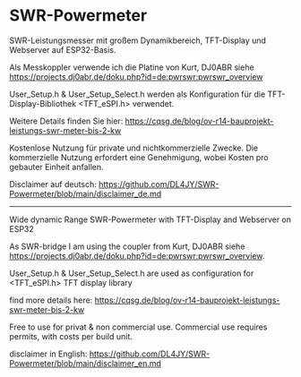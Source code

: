 # SWR-Powermeter
SWR-Leistungsmesser mit großem Dynamikbereich, TFT-Display und Webserver auf ESP32-Basis.

Als Messkoppler verwende ich die Platine von Kurt, DJ0ABR siehe https://projects.dj0abr.de/doku.php?id=de:pwrswr:pwrswr_overview

User_Setup.h & User_Setup_Select.h werden als Konfiguration für die TFT-Display-Bibliothek <TFT_eSPI.h> verwendet.

Weitere Details finden Sie hier: https://cqsg.de/blog/ov-r14-bauprojekt-leistungs-swr-meter-bis-2-kw

Kostenlose Nutzung für private und nichtkommerzielle Zwecke. Die kommerzielle Nutzung erfordert eine Genehmigung, wobei Kosten pro gebauter Einheit anfallen.

Disclaimer auf deutsch: https://github.com/DL4JY/SWR-Powermeter/blob/main/disclaimer_de.md

-----------------------------------------------------------------------------------------


Wide dynamic Range SWR-Powermeter with TFT-Display and Webserver on ESP32

As SWR-bridge I am using the coupler from Kurt, DJ0ABR siehe https://projects.dj0abr.de/doku.php?id=de:pwrswr:pwrswr_overview.

User_Setup.h & User_Setup_Select.h are used as configuration for <TFT_eSPI.h> TFT display library

find more details here:  https://cqsg.de/blog/ov-r14-bauprojekt-leistungs-swr-meter-bis-2-kw

Free to use for privat & non commercial use. Commercial use requires permits, with costs per build unit.

disclaimer in English: https://github.com/DL4JY/SWR-Powermeter/blob/main/disclaimer_en.md
